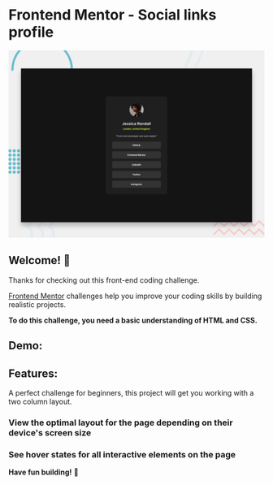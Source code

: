 # Frontend Mentor - Social links profile

![Design preview for the Social links profile coding challenge](./design/desktop-preview.jpg)

## Welcome! 👋

Thanks for checking out this front-end coding challenge.

[Frontend Mentor](https://www.frontendmentor.io) challenges help you improve your coding skills by building realistic projects.

**To do this challenge, you need a basic understanding of HTML and CSS.**

## Demo:

## Features:

A perfect challenge for beginners, this project will get you working with a two column layout.

### View the optimal layout for the page depending on their device's screen size

### See hover states for all interactive elements on the page

**Have fun building!** 🚀
